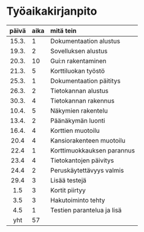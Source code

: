 # Työaikakirjanpito

| päivä | aika | mitä tein  |
| :----:|:-----| :-----|
| 15.3. | 1    | Dokumentaation alustus     |
| 19.3. | 2    | Sovelluksen alustus        |
| 20.3. | 10   | Gui:n rakentaminen         |
| 21.3. | 5    | Korttiluokan työstö        |
| 25.3. | 1    | Dokumentaation päititys    |
| 26.3. | 2    | Tietokannan alustus        |
| 30.3. | 4    | Tietokannan rakennus       |
| 10.4. | 5    | Näkymien rakentelu         |
| 13.4. | 2    | Päänäkymän luonti          |
| 16.4. | 4    | Korttien muotoilu          |
| 20.4  | 4    | Kansiorakenteen muotoilu   |
| 22.4  | 1    | Korttimuokkauksen parannus |
| 23.4  | 4    | Tietokantojen päivitys     |
| 24.4  | 2    | Peruskäytettävyys valmis   |
| 29.4  | 3    | Lisää testejä              |
| 1.5   | 3    | Kortit piirtyy             |
| 3.5   | 3    | Hakutoiminto tehty         |
| 4.5   | 1    | Testien parantelua ja lisä |
| yht   | 57   | | 
